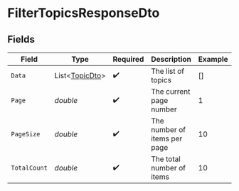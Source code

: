 # FilterTopicsResponseDto


## Fields

| Field                                                 | Type                                                  | Required                                              | Description                                           | Example                                               |
| ----------------------------------------------------- | ----------------------------------------------------- | ----------------------------------------------------- | ----------------------------------------------------- | ----------------------------------------------------- |
| `Data`                                                | List<[TopicDto](../../Models/Components/TopicDto.md)> | :heavy_check_mark:                                    | The list of topics                                    | []                                                    |
| `Page`                                                | *double*                                              | :heavy_check_mark:                                    | The current page number                               | 1                                                     |
| `PageSize`                                            | *double*                                              | :heavy_check_mark:                                    | The number of items per page                          | 10                                                    |
| `TotalCount`                                          | *double*                                              | :heavy_check_mark:                                    | The total number of items                             | 10                                                    |